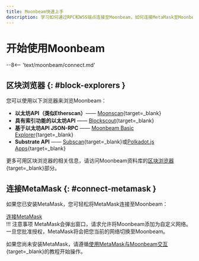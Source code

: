 ```yaml
---
title: Moonbeam快速上手
description: 学习如何通过RPC和WSS端点连接至Moonbeam，如何连接MetaMask至Moonbeam，以及了解可用的Moonbeam区块浏览器。
---
```


# 开始使用Moonbeam

--8<-- 'text/moonbeam/connect.md'

## 区块浏览器 {: #block-explorers }

您可以使用以下浏览器来浏览Moonbeam：

 - **以太坊API（类似Etherscan）**—— [Moonscan](https://moonbeam.moonscan.io/){target=_blank}
 - **具有索引功能的以太坊API** —— [Blockscout](https://blockscout.moonbeam.network/){target=_blank}
 - **基于以太坊API JSON-RPC** —— [Moonbeam Basic Explorer](https://moonbeam-explorer.netlify.app/?network=Moonbeam){target=_blank}
 - **Substrate API** —— [Subscan](https://moonbeam.subscan.io/){target=_blank}或[Polkadot.js Apps](https://polkadot.js.org/apps/?rpc=wss://wss.api.moonbeam.network#/explorer){target=_blank}

更多可用区块浏览器的相关信息，请访问Moonbeam资料库的[区块浏览器](/builders/get-started/explorers/){target=_blank}部分。

## 连接MetaMask {: #connect-metamask }

如果您已安装MetaMask，您可轻松将MetaMask连接至Moonbeam：

<div class="button-wrapper">
    <a href="#" class="md-button connectMetaMask" value="moonbeam">连接MetaMask</a>
</div>
!!! 注意事项
    MetaMask会弹出窗口，请求允许将Moonbeam添加为自定义网络。一旦您批准授权，MetaMask将会把您当前的网络切换至Moonbeam。

如果您尚未安装MetaMask，请遵循[使用MetaMask与Moonbeam交互](/tokens/connect/metamask/){target=_blank}的教程开始操作。